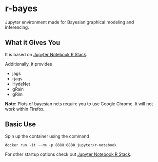 # r-bayes
Jupyter environment made for Bayesian graphical modeling and inferencing.

## What it Gives You
It is based on [Jupyter Notebook R Stack](https://github.com/jupyter/docker-stacks/tree/master/r-notebook). 

Additionally, it provides

* jags
* rjags
* HydeNet
* gRain
* gRim


**Note:** Plots of bayesian nets require you to use Google Chrome. It will not work within Firefox.

## Basic Use

Spin up the container using the command

```
docker run -it --rm -p 8888:8888 jupyter/r-notebook
```

For other startup options check out [Jupyter Notebook R Stack](https://github.com/jupyter/docker-stacks/tree/master/r-notebook). 
